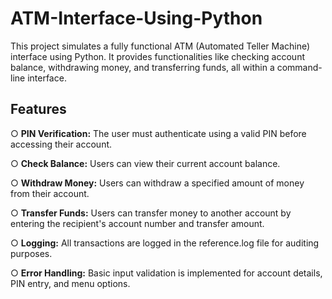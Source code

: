 # ATM-Interface-Using-Python
This project simulates a fully functional ATM (Automated Teller Machine) interface using Python. It provides functionalities like checking account balance, withdrawing money, and transferring funds, all within a command-line interface.

## Features
○ **PIN Verification:** The user must authenticate using a valid PIN before accessing their account.

○ **Check Balance:** Users can view their current account balance.

○ **Withdraw Money:** Users can withdraw a specified amount of money from their account.

○ **Transfer Funds:** Users can transfer money to another account by entering the recipient's account number and transfer amount.

○ **Logging:** All transactions are logged in the reference.log file for auditing purposes.

○ **Error Handling:** Basic input validation is implemented for account details, PIN entry, and menu options.
